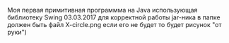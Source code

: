 Моя первая примитивная программма на Java использующая библиотеку Swing 03.03.2017
для корректной работы jar-ника в папке должен быть файл X-circle.png если его не будет то будет рисунок "от руки")